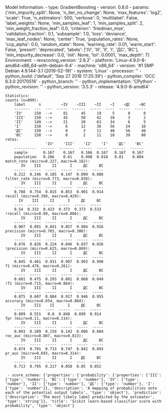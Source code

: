 Model Information:
	 - type: GradientBoosting
	 - version: 0.8.0
	 - params: {'min_impurity_split': None, 'n_iter_no_change': None, 'max_features': 'log2', 'scale': True, 'n_estimators': 500, 'verbose': 0, 'multilabel': False, 'label_weights': None, 'min_samples_leaf': 1, 'min_samples_split': 2, 'min_weight_fraction_leaf': 0.0, 'criterion': 'friedman_mse', 'validation_fraction': 0.1, 'subsample': 1.0, 'loss': 'deviance', 'max_leaf_nodes': None, 'center': True, 'population_rates': None, 'ccp_alpha': 0.0, 'random_state': None, 'learning_rate': 0.01, 'warm_start': False, 'presort': 'deprecated', 'labels': ['IV', 'III', 'II', 'I', 'ДС', 'ВС'], 'min_impurity_decrease': 0.0, 'init': None, 'tol': 0.0001, 'max_depth': 7}
	Environment:
	 - revscoring_version: '2.8.2'
	 - platform: 'Linux-4.9.0-8-amd64-x86_64-with-debian-9.4'
	 - machine: 'x86_64'
	 - version: '#1 SMP Debian 4.9.144-3.1 (2019-02-19)'
	 - system: 'Linux'
	 - processor: ''
	 - python_build: ('default', 'Sep 27 2018 17:25:39')
	 - python_compiler: 'GCC 6.3.0 20170516'
	 - python_branch: ''
	 - python_implementation: 'CPython'
	 - python_revision: ''
	 - python_version: '3.5.3'
	 - release: '4.9.0-8-amd64'
	
	Statistics:
	counts (n=899):
		label      n         ~IV    ~III    ~II    ~I    ~ДС    ~ВС
		-------  ---  ---  -----  ------  -----  ----  -----  -----
		'IV'     150  -->     81      45     19     5      0      0
		'III'    150  -->     43      50     42    10      3      2
		'II'     149  -->     21      20     63    34      6      5
		'I'      150  -->      6      12     36    56     24     16
		'ДС'     150  -->      0       3     11    40     56     40
		'ВС'     150  -->      0       2     11    18     39     80
	rates:
		              'IV'    'III'    'II'    'I'    'ДС'    'ВС'
		----------  ------  -------  ------  -----  ------  ------
		sample       0.167    0.167   0.166  0.167   0.167   0.167
		population   0.266    0.61    0.098  0.018   0.01    0.004
	match_rate (micro=0.227, macro=0.162):
		   IV    III     II      I     ДС     ВС
		-----  -----  -----  -----  -----  -----
		0.212  0.246  0.185  0.147  0.099  0.086
	filter_rate (micro=0.773, macro=0.838):
		   IV    III     II      I     ДС     ВС
		-----  -----  -----  -----  -----  -----
		0.788  0.754  0.815  0.853  0.901  0.914
	recall (micro=0.399, macro=0.429):
		  IV    III     II      I     ДС     ВС
		----  -----  -----  -----  -----  -----
		0.54  0.333  0.423  0.373  0.373  0.533
	!recall (micro=0.89, macro=0.886):
		   IV    III     II      I     ДС     ВС
		-----  -----  -----  -----  -----  -----
		0.907  0.891  0.841  0.857  0.904  0.916
	precision (micro=0.703, macro=0.306):
		   IV    III     II      I     ДС     ВС
		-----  -----  -----  -----  -----  -----
		0.676  0.826  0.224  0.046  0.037  0.026
	!precision (micro=0.625, macro=0.869):
		   IV    III     II      I     ДС     ВС
		-----  -----  -----  -----  -----  -----
		0.845  0.461  0.931  0.987  0.993  0.998
	f1 (micro=0.478, macro=0.261):
		   IV    III     II      I     ДС     ВС
		-----  -----  -----  -----  -----  -----
		0.601  0.475  0.293  0.081  0.068  0.049
	!f1 (micro=0.715, macro=0.864):
		   IV    III     II      I     ДС     ВС
		-----  -----  -----  -----  -----  -----
		0.875  0.607  0.884  0.917  0.946  0.955
	accuracy (micro=0.654, macro=0.804):
		   IV    III    II      I     ДС     ВС
		-----  -----  ----  -----  -----  -----
		0.809  0.551   0.8  0.848  0.899  0.914
	fpr (micro=0.11, macro=0.114):
		   IV    III     II      I     ДС     ВС
		-----  -----  -----  -----  -----  -----
		0.093  0.109  0.159  0.143  0.096  0.084
	roc_auc (micro=0.807, macro=0.813):
		   IV    III     II      I     ДС     ВС
		-----  -----  -----  -----  -----  -----
		0.874  0.791  0.733  0.747  0.842  0.893
	pr_auc (micro=0.693, macro=0.314):
		   IV    III     II      I    ДС     ВС
		-----  -----  -----  -----  ----  -----
		0.713  0.795  0.217  0.058  0.05  0.052
	
	 - score_schema: {'properties': {'probability': {'properties': {'III': {'type': 'number'}, 'ВС': {'type': 'number'}, 'IV': {'type': 'number'}, 'II': {'type': 'number'}, 'ДС': {'type': 'number'}, 'I': {'type': 'number'}}, 'description': 'A mapping of probabilities onto each of the potential output labels', 'type': 'object'}, 'prediction': {'description': 'The most likely label predicted by the estimator', 'type': 'string'}}, 'title': 'Scikit learn-based classifier score with probability', 'type': 'object'}

